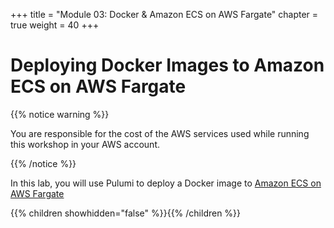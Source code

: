 +++
title = "Module 03: Docker & Amazon ECS on AWS Fargate"
chapter = true
weight = 40
+++

# Deploying Docker Images to Amazon ECS on AWS Fargate

{{% notice warning %}}<p> You are responsible for the cost of the AWS services used while running this workshop in your AWS account.</p> {{% /notice %}}

In this lab, you will use Pulumi to deploy a Docker image to [Amazon ECS on AWS Fargate](https://docs.aws.amazon.com/AmazonECS/latest/developerguide/AWS_Fargate.html)

{{% children showhidden="false" %}}{{% /children %}}
